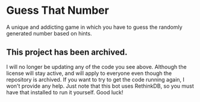 # Guess That Number
A unique and addicting game in which you have to guess the randomly generated number based on hints.

## This project has been archived.
I will no longer be updating any of the code you see above. Although the license will stay active, and will apply to everyone even though the repository is archived. If you want to try to get the code running again, I won't provide any help. Just note that this bot uses RethinkDB, so you must have that installed to run it yourself. Good luck!